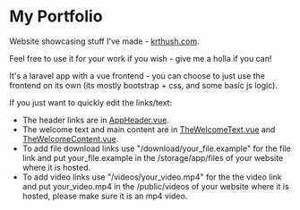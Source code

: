 # My Portfolio
Website showcasing stuff I've made - [krthush.com](krthush.com).

Feel free to use it for your work if you wish - give me a holla if you can!

It's a laravel app with a vue frontend - you can choose to just use the frontend on its own (its mostly bootstrap + css, and some basic js logic).

If you just want to quickly edit the links/text:

 - The header links are in [AppHeader.vue](resources/js/components/AppHeader.vue).
 - The welcome text and main content are in [TheWelcomeText.vue](resources/js/components/TheWelcomeText.vue) and [TheWelcomeContent.vue](resources/js/components/TheWelcomeContent.vue).
 - To add file download links use "/download/your_file.example" for the file link and put your_file.example in the /storage/app/files of your website where it is hosted.
 - To add video links use "/videos/your_video.mp4" for the the video link and put your_video.mp4 in the /public/videos of your website where it is hosted, please make sure it is an mp4 video.
